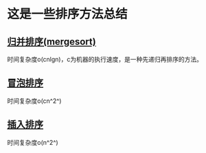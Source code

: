 # 这是一些排序方法总结
## [归并排序(mergesort)](./merge.cpp)
时间复杂度o(cnlgn)，c为机器的执行速度，是一种先递归再排序的方法。
## [冒泡排序](./bubble.cpp)
时间复杂度o(cn^2^)
## [插入排序](./inert.cpp)
时间复杂度o(n^2^)
